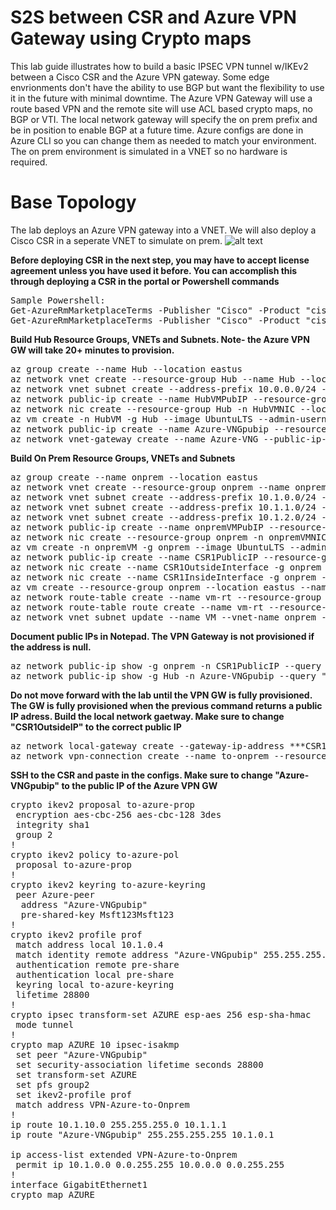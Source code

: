 # S2S between CSR and Azure VPN Gateway using Crypto maps
This lab guide illustrates how to build a basic IPSEC VPN tunnel w/IKEv2 between a Cisco CSR and the Azure VPN gateway. Some edge envrionments don't have the ability to use BGP but want the flexibility to use it in the future with minimal downtime. The Azure VPN Gateway will use a route based VPN and the remote site will use ACL based crypto maps, no BGP or VTI. The local network gateway will specify the on prem prefix and be in position to enable BGP at a future time. Azure configs are done in Azure CLI so you can change them as needed to match your environment. The on prem environment is simulated in a VNET so no hardware is required.

# Base Topology
The lab deploys an Azure VPN gateway into a VNET. We will also deploy a Cisco CSR in a seperate VNET to simulate on prem.
![alt text](https://github.com/jwrightazure/lab/blob/master/images/csrvpnikev2.png)

**Before deploying CSR in the next step, you may have to accept license agreement unless you have used it before. You can accomplish this through deploying a CSR in the portal or Powershell commands**
<pre lang="...">
Sample Powershell:
Get-AzureRmMarketplaceTerms -Publisher "Cisco" -Product "cisco-csr-1000v" -Name "16_10-byol"
Get-AzureRmMarketplaceTerms -Publisher "Cisco" -Product "cisco-csr-1000v" -Name "16_10-byol" | Set-AzureRmMarketplaceTerms -Accept
</pre>

**Build Hub Resource Groups, VNETs and Subnets. Note- the Azure VPN GW will take 20+ minutes to provision.**
<pre lang="...">
az group create --name Hub --location eastus
az network vnet create --resource-group Hub --name Hub --location eastus --address-prefixes 10.0.0.0/16 --subnet-name HubVM --subnet-prefix 10.0.10.0/24
az network vnet subnet create --address-prefix 10.0.0.0/24 --name GatewaySubnet --resource-group Hub --vnet-name Hub
az network public-ip create --name HubVMPubIP --resource-group Hub --location eastus --allocation-method Dynamic
az network nic create --resource-group Hub -n HubVMNIC --location eastus --subnet HubVM --private-ip-address 10.0.10.10 --vnet-name Hub --public-ip-address HubVMPubIP --ip-forwarding true
az vm create -n HubVM -g Hub --image UbuntuLTS --admin-username azureuser --admin-password Msft123Msft123 --nics HubVMNIC --no-wait 
az network public-ip create --name Azure-VNGpubip --resource-group Hub --allocation-method Dynamic
az network vnet-gateway create --name Azure-VNG --public-ip-address Azure-VNGpubip --resource-group Hub --vnet Hub --gateway-type Vpn --vpn-type RouteBased --sku VpnGw1 --no-wait 
</pre>

**Build On Prem Resource Groups, VNETs and Subnets**
<pre lang="...">
az group create --name onprem --location eastus
az network vnet create --resource-group onprem --name onprem --location eastus --address-prefixes 10.1.0.0/16 --subnet-name VM --subnet-prefix 10.1.10.0/24
az network vnet subnet create --address-prefix 10.1.0.0/24 --name zeronet --resource-group onprem --vnet-name onprem
az network vnet subnet create --address-prefix 10.1.1.0/24 --name onenet --resource-group onprem --vnet-name onprem
az network vnet subnet create --address-prefix 10.1.2.0/24 --name twonet --resource-group onprem --vnet-name onprem
az network public-ip create --name onpremVMPubIP --resource-group onprem --location eastus --allocation-method Dynamic
az network nic create --resource-group onprem -n onpremVMNIC --location eastus --subnet VM --private-ip-address 10.1.10.10 --vnet-name onprem --public-ip-address onpremVMPubIP --ip-forwarding true
az vm create -n onpremVM -g onprem --image UbuntuLTS --admin-username azureuser --admin-password Msft123Msft123 --nics onpremVMNIC --no-wait 
az network public-ip create --name CSR1PublicIP --resource-group onprem --idle-timeout 30 --allocation-method Static
az network nic create --name CSR1OutsideInterface -g onprem --subnet zeronet --vnet onprem --public-ip-address CSR1PublicIP --ip-forwarding true --private-ip-address 10.1.0.4
az network nic create --name CSR1InsideInterface -g onprem --subnet onenet --vnet onprem --ip-forwarding true --private-ip-address 10.1.1.4
az vm create --resource-group onprem --location eastus --name CSR1 --size Standard_D2_v2 --nics CSR1OutsideInterface CSR1InsideInterface  --image cisco:cisco-csr-1000v:16_10-BYOL:16.10.220190622 --admin-username azureuser --admin-password Msft123Msft123 --no-wait
az network route-table create --name vm-rt --resource-group onprem
az network route-table route create --name vm-rt --resource-group onprem --route-table-name vm-rt --address-prefix 10.0.0.0/16 --next-hop-type VirtualAppliance --next-hop-ip-address 10.1.1.4
az network vnet subnet update --name VM --vnet-name onprem --resource-group onprem --route-table vm-rt
</pre>

**Document public IPs in Notepad. The VPN Gateway is not provisioned if the address is null.**
<pre lang="...">
az network public-ip show -g onprem -n CSR1PublicIP --query "{address: ipAddress}"
az network public-ip show -g Hub -n Azure-VNGpubip --query "{address: ipAddress}"
</pre>

**Do not move forward with the lab until the VPN GW is fully provisioned. The GW is fully provisioned when the previous command returns a public IP adress. Build the local network gaetway. Make sure to change "CSR1OutsideIP" to the correct public IP**
<pre lang="...">
az network local-gateway create --gateway-ip-address ***CSR1OutsideIP*** --name to-onprem --resource-group Hub --local-address-prefixes 10.1.0.0/16
az network vpn-connection create --name to-onprem --resource-group Hub --vnet-gateway1 Azure-VNG -l eastus --shared-key Msft123Msft123 --local-gateway2 to-onprem
</pre>

**SSH to the CSR and paste in the configs. Make sure to change "Azure-VNGpubip" to the public IP of the Azure VPN GW**
<pre lang="...">
crypto ikev2 proposal to-azure-prop 
 encryption aes-cbc-256 aes-cbc-128 3des
 integrity sha1
 group 2
!
crypto ikev2 policy to-azure-pol 
 proposal to-azure-prop
!
crypto ikev2 keyring to-azure-keyring
 peer Azure-peer
  address "Azure-VNGpubip"
  pre-shared-key Msft123Msft123
!
crypto ikev2 profile prof
 match address local 10.1.0.4
 match identity remote address "Azure-VNGpubip" 255.255.255.255 
 authentication remote pre-share
 authentication local pre-share
 keyring local to-azure-keyring
 lifetime 28800
!
crypto ipsec transform-set AZURE esp-aes 256 esp-sha-hmac 
 mode tunnel
!
crypto map AZURE 10 ipsec-isakmp 
 set peer "Azure-VNGpubip"
 set security-association lifetime seconds 28800
 set transform-set AZURE 
 set pfs group2
 set ikev2-profile prof
 match address VPN-Azure-to-Onprem
!
ip route 10.1.10.0 255.255.255.0 10.1.1.1
ip route "Azure-VNGpubip" 255.255.255.255 10.1.0.1

ip access-list extended VPN-Azure-to-Onprem
 permit ip 10.1.0.0 0.0.255.255 10.0.0.0 0.0.255.255
!
interface GigabitEthernet1
crypto map AZURE
</pre>
